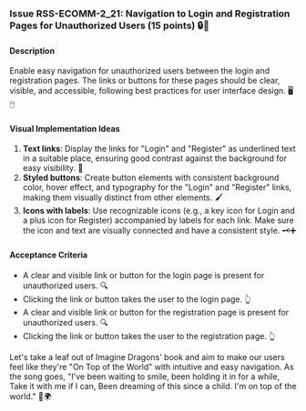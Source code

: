 ### Issue RSS-ECOMM-2_21: Navigation to Login and Registration Pages for Unauthorized Users (15 points) 🔒🔑

#### Description

Enable easy navigation for unauthorized users between the login and registration pages. The links or buttons for these pages should be clear, visible, and accessible, following best practices for user interface design. 🖥️🖱️

#### Visual Implementation Ideas

1. **Text links**: Display the links for "Login" and "Register" as underlined text in a suitable place, ensuring good contrast against the background for easy visibility. 📝
2. **Styled buttons**: Create button elements with consistent background color, hover effect, and typography for the "Login" and "Register" links, making them visually distinct from other elements. 🖌️
3. **Icons with labels**: Use recognizable icons (e.g., a key icon for Login and a plus icon for Register) accompanied by labels for each link. Make sure the icon and text are visually connected and have a consistent style. 🗝️➕

#### Acceptance Criteria

- A clear and visible link or button for the login page is present for unauthorized users. 🔍
- Clicking the link or button takes the user to the login page. 👆
- A clear and visible link or button for the registration page is present for unauthorized users. 🔍
- Clicking the link or button takes the user to the registration page. 👆

Let's take a leaf out of Imagine Dragons' book and aim to make our users feel like they're "On Top of the World" with intuitive and easy navigation. As the song goes, "I've been waiting to smile, been holding it in for a while, Take it with me if I can, Been dreaming of this since a child. I'm on top of the world." 🎵🌍
